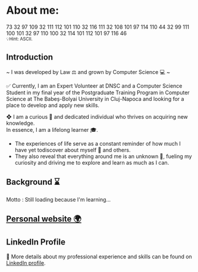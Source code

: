 # About me:

73 32 97 109 32 111 112 101 110 32 116 111 32 108 101 97 114 110 44 32 99 111 100 101 32 97 110 100 32 114 101 112 101 97 116 46
<br />
<small>💡Hint: ASCII.</small>


## Introduction

~ I was developed by Law ⚖️ and grown by Computer Science 💻 ~

✅ Currently, I am an Expert Volunteer at DNSC and a Computer Science Student in my final year of the Postgraduate Training Program in Computer Science at The Babeș-Bolyai University in Cluj-Napoca and looking for a place to develop and apply new skills.

❖ I am a curious 🤔 and dedicated individual who thrives on acquiring new knowledge. 
<br />
In essence, I am a lifelong learner 🎓.
- The experiences of life serve as a constant reminder of how much I have yet todiscover about myself 💭 and others. 
- They also reveal that everything around me is an
unknown 🔮, fueling my curiosity and driving me to explore and learn as much as I can. 


## Background ⌛ 
Motto : Still loading because I'm learning...

## [Personal website 🌍](https://marcutamas.github.io/PersonalWebsite/)

## LinkedIn Profile
 💼 More details about my professional experience and skills can be found on [LinkedIn profile](https://www.linkedin.com/in/tamasmarcu/).

